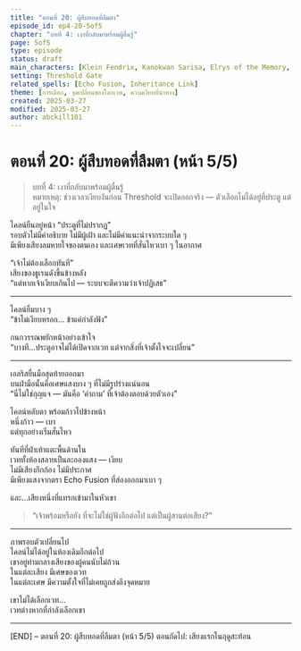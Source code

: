 ```yaml
---
title: "ตอนที่ 20: ผู้สืบทอดที่ลืมตา"
episode_id: ep4-20-5of5
chapter: "บทที่ 4: เงาที่กลับมาพร้อมผู้ตื่นรู้"
page: 5of5
type: episode
status: draft
main_characters: [Klein Fendrix, Kanokwan Sarisa, Elrys of the Memory, Thuren of the Boundary]
setting: Threshold Gate
related_spells: [Echo Fusion, Inheritance Link]
theme: [การเลือก, จุดเปลี่ยนของโลกเวท, ความเงียบที่นำทาง]
created: 2025-03-27
modified: 2025-03-27
author: abckill101
---
```


# ตอนที่ 20: ผู้สืบทอดที่ลืมตา (หน้า 5/5) 

> บทที่ 4: เงาที่กลับมาพร้อมผู้ตื่นรู้  
> หมายเหตุ: ช่วงเวลาเงียบงันก่อน Threshold จะเปิดออกจริง — ตัวเลือกไม่ได้อยู่ที่ประตู แต่อยู่ในใจ

ไคลน์ยืนอยู่หน้า “ประตูที่ไม่ปรากฏ”  
รอบตัวไม่มีคำอธิบาย ไม่มีผู้เฝ้า และไม่มีคำแนะนำจากระบบใด ๆ  
มีเพียงเสียงลมหายใจของตนเอง และเศษเวทที่สั่นไหวเบา ๆ ในอากาศ

“เจ้าไม่ต้องเลือกทันที”  
เสียงของธูเรนดังขึ้นข้างหลัง  
“แต่หากเจ้าเงียบเกินไป — ระบบจะตีความว่าเจ้าปฏิเสธ”

---

ไคลน์ยิ้มบาง ๆ  
“ข้าไม่เงียบหรอก... ข้าแค่กำลังฟัง”

กนกวรรณพยักหน้าอย่างเข้าใจ  
“บางที…ประตูอาจไม่ได้เปิดจากเวท แต่จากสิ่งที่เจ้าตั้งใจจะเปลี่ยน”

---

เอลริสยื่นมือสุดท้ายออกมา  
บนฝ่ามือนั้นคือเศษแสงบาง ๆ ที่ไม่มีรูปร่างแน่นอน  
“นี่ไม่ใช่กุญแจ — มันคือ ‘คำถาม’ ที่เจ้าต้องตอบด้วยตัวเอง”

ไคลน์หลับตา พร้อมก้าวไปข้างหน้า  
หนึ่งก้าว — เบา  
แต่ทุกอย่างเริ่มสั่นไหว

ทันทีที่ฝ่าเท้าแตะพื้นด้านใน  
เวททั้งห้องสลายเป็นละอองแสง — เงียบ  
ไม่มีเสียงกึกก้อง ไม่มีประกาศ  
มีเพียงแสงจากตรา Echo Fusion ที่ส่องออกมาเบา ๆ

และ...เสียงหนึ่งที่แทรกเข้ามาในหัวเขา

> “เจ้าพร้อมหรือยัง ที่จะไม่ใช่ผู้ฟังอีกต่อไป แต่เป็นผู้สานต่อเสียง?”

---

ภาพรอบตัวเปลี่ยนไป  
ไคลน์ไม่ได้อยู่ในห้องเดิมอีกต่อไป  
เขาอยู่ท่ามกลางเสียงของผู้คนนับไม่ถ้วน  
ในแต่ละเสียง มีเศษของเวท  
ในแต่ละเศษ มีความตั้งใจที่ไม่เคยถูกส่งถึงจุดหมาย

เขาไม่ได้เลือกเวท...  
เวทต่างหากที่กำลังเลือกเขา

---

[END] – ตอนที่ 20: ผู้สืบทอดที่ลืมตา (หน้า 5/5) 
ตอนถัดไป:  เสียงแรกในฤดูสะท้อน
